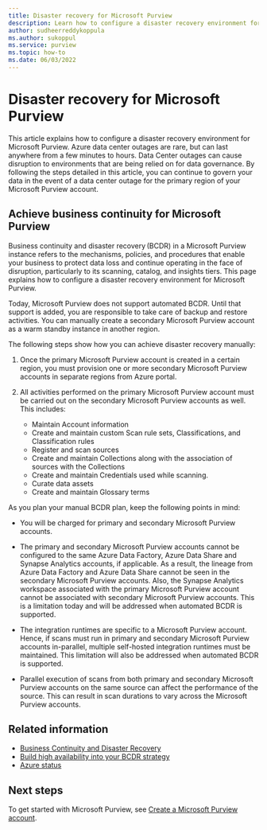 ```yaml
---
title: Disaster recovery for Microsoft Purview
description: Learn how to configure a disaster recovery environment for Microsoft Purview.
author: sudheerreddykoppula
ms.author: sukoppul
ms.service: purview
ms.topic: how-to
ms.date: 06/03/2022
---
```

# Disaster recovery for Microsoft Purview

This article explains how to configure a disaster recovery environment for Microsoft Purview. Azure data center outages are rare, but can last anywhere from a few minutes to hours. Data Center outages can cause disruption to environments that are being relied on for data governance. By following the steps detailed in this article, you can continue to govern your data in the event of a data center outage for the primary region of your Microsoft Purview account.

## Achieve business continuity for Microsoft Purview

Business continuity and disaster recovery (BCDR) in a Microsoft Purview instance refers to the mechanisms, policies, and procedures that enable your business to protect data loss and continue operating in the face of disruption, particularly to its scanning, catalog, and insights tiers. This page explains how to configure a disaster recovery environment for Microsoft Purview.

Today, Microsoft Purview does not support automated BCDR. Until that support is added, you are responsible to take care of backup and restore activities. You can manually create a secondary Microsoft Purview account as a warm standby instance in another region.

The following steps show how you can achieve disaster recovery manually:

1. Once the primary Microsoft Purview account is created in a certain region, you must provision one or more secondary Microsoft Purview accounts in separate regions from Azure portal. 

2. All activities performed on the primary Microsoft Purview account must be carried out on the secondary Microsoft Purview accounts as well. This includes: 

    - Maintain Account information
    - Create and maintain custom Scan rule sets, Classifications, and Classification rules
    - Register and scan sources
    - Create and maintain Collections along with the association of sources with the Collections
    - Create and maintain Credentials used while scanning.
    - Curate data assets
    - Create and maintain Glossary terms


As you plan your manual BCDR plan, keep the following points in mind: 

- You will be charged for primary and secondary Microsoft Purview accounts. 

- The primary and secondary Microsoft Purview accounts cannot be configured to the same Azure Data Factory, Azure Data Share and Synapse Analytics accounts, if applicable.  As a result, the lineage from Azure Data Factory and Azure Data Share cannot be seen in the secondary Microsoft Purview accounts. Also, the Synapse Analytics workspace associated with the primary Microsoft Purview account cannot be associated with secondary Microsoft Purview accounts. This is a limitation today and will be addressed when automated BCDR is supported. 

- The integration runtimes are specific to a Microsoft Purview account. Hence, if scans must run in primary and secondary Microsoft Purview accounts in-parallel, multiple self-hosted integration runtimes must be maintained. This limitation will also be addressed when automated BCDR is supported. 

- Parallel execution of scans from both primary and secondary Microsoft Purview accounts on the same source can affect the performance of the source. This can result in scan durations to vary across the Microsoft Purview accounts.   

## Related information

- [Business Continuity and Disaster Recovery](../availability-zones/cross-region-replication-azure.md)
- [Build high availability into your BCDR strategy](/azure/architecture/solution-ideas/articles/build-high-availability-into-your-bcdr-strategy)
- [Azure status](https://status.azure.com/status)

## Next steps

To get started with Microsoft Purview, see [Create a Microsoft Purview account](create-catalog-portal.md).
